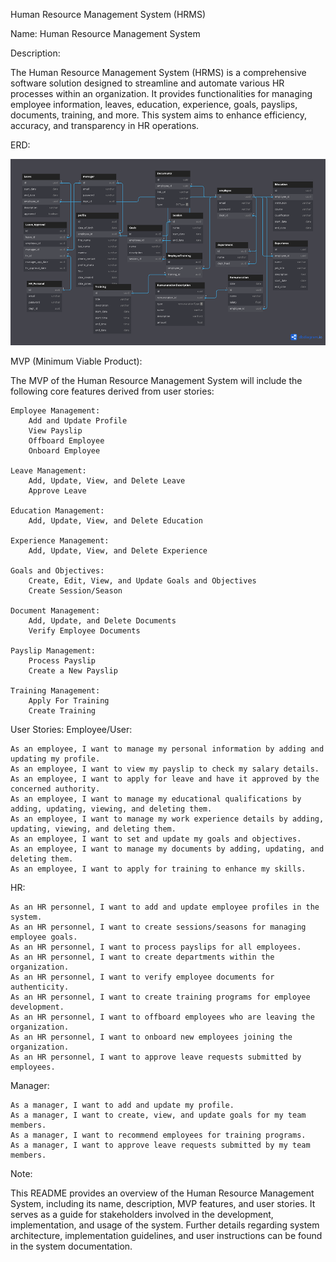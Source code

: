 Human Resource Management System (HRMS)

Name: Human Resource Management System

Description:

The Human Resource Management System (HRMS) is a comprehensive software solution designed to streamline and automate various HR processes within an organization. It provides functionalities for managing employee information, leaves, education, experience, goals, payslips, documents, training, and more. This system aims to enhance efficiency, accuracy, and transparency in HR operations.

ERD:

![ERD Diagram](/app/src/assets/ERD.png)

MVP (Minimum Viable Product):

The MVP of the Human Resource Management System will include the following core features derived from user stories:

    Employee Management:
        Add and Update Profile
        View Payslip
        Offboard Employee
        Onboard Employee

    Leave Management:
        Add, Update, View, and Delete Leave
        Approve Leave

    Education Management:
        Add, Update, View, and Delete Education

    Experience Management:
        Add, Update, View, and Delete Experience

    Goals and Objectives:
        Create, Edit, View, and Update Goals and Objectives
        Create Session/Season

    Document Management:
        Add, Update, and Delete Documents
        Verify Employee Documents

    Payslip Management:
        Process Payslip
        Create a New Payslip

    Training Management:
        Apply For Training
        Create Training

User Stories:
Employee/User:

    As an employee, I want to manage my personal information by adding and updating my profile.
    As an employee, I want to view my payslip to check my salary details.
    As an employee, I want to apply for leave and have it approved by the concerned authority.
    As an employee, I want to manage my educational qualifications by adding, updating, viewing, and deleting them.
    As an employee, I want to manage my work experience details by adding, updating, viewing, and deleting them.
    As an employee, I want to set and update my goals and objectives.
    As an employee, I want to manage my documents by adding, updating, and deleting them.
    As an employee, I want to apply for training to enhance my skills.

HR:

    As an HR personnel, I want to add and update employee profiles in the system.
    As an HR personnel, I want to create sessions/seasons for managing employee goals.
    As an HR personnel, I want to process payslips for all employees.
    As an HR personnel, I want to create departments within the organization.
    As an HR personnel, I want to verify employee documents for authenticity.
    As an HR personnel, I want to create training programs for employee development.
    As an HR personnel, I want to offboard employees who are leaving the organization.
    As an HR personnel, I want to onboard new employees joining the organization.
    As an HR personnel, I want to approve leave requests submitted by employees.

Manager:

    As a manager, I want to add and update my profile.
    As a manager, I want to create, view, and update goals for my team members.
    As a manager, I want to recommend employees for training programs.
    As a manager, I want to approve leave requests submitted by my team members.

Note:

This README provides an overview of the Human Resource Management System, including its name, description, MVP features, and user stories. It serves as a guide for stakeholders involved in the development, implementation, and usage of the system. Further details regarding system architecture, implementation guidelines, and user instructions can be found in the system documentation.
